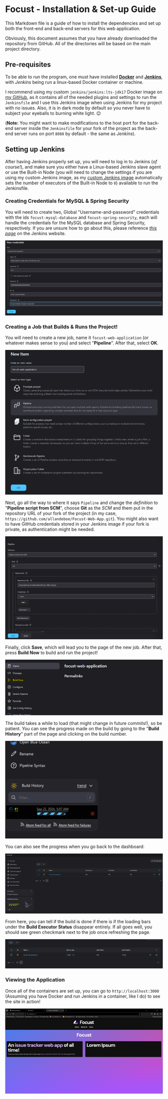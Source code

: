 # Focust - Installation & Set-up Guide
This Markdown file is a guide of how to install the dependencies and set up both the front-end and back-end servers for this web application.

Obviously, this document assumes that you have already downloaded the repository from GitHub. All of the directories will be based on the main project directory.

## Pre-requisites
To be able to run the program, one must have installed [**Docker**]() and [**Jenkins**](https://www.jenkins.io/), with *Jenkins* being run a linux-based Docker container or machine. 

I recommend using my custom `jenkins/jenkins:lts-jdk17` Docker image on [my GitHub](https://github.com/allandeboe/jenkins-jdk17), as it contains all of the needed plugins and settings to run the `Jenkinsfile` and I use this Jenkins image when using Jenkins for my project with no issues. Also, it is in dark mode by default so you never have to subject your eyeballs to burning white light. 😉

(**Note:** You might want to make modifications to the host port for the back-end server inside the `Jenkinsfile` for your fork of the project as the back-end server runs on port `8080` by default - the same as *Jenkins*).

## Setting up Jenkins
After having Jenkins properly set up, you will need to log in to Jenkins (*of course!*), and make sure you either have a Linux-based Jenkins slave agent or use the Built-in Node (you will need to change the settings if you are using my custom Jenkins image, as my [custom Jenkins image](https://github.com/allandeboe/jenkins-jdk17) automatically sets the number of executors of the Built-in Node to `0`) available to run the Jenkinsfile.

### Creating Credentials for MySQL & Spring Security
You will need to create two, Global "Username-and-password" credentials with the ids `focust-mysql-database` and `focust-spring-security`, each will handle the credentials for the MySQL database and Spring Security, respectively. If you are unsure how to go about this, please reference [*this page*](https://www.jenkins.io/doc/book/using/using-credentials/) on the Jenkins website.

![Example Credentials Page](/references/jenkins-creating-credentials-example.png?raw=true)

### Creating a Job that Builds & Runs the Project!
You will need to create a new job, name it `focust-web-application` (or whatever makes sense to you) and select "**Pipeline**". After that, select **OK**.

![Image showcasing the first page when creating a new job, which consists of creating a title for the job as well as selecting job type.](./references/jenkins-creating-new-job-part-1.png?raw=true)

Next, go all the way to where it says `Pipeline` and change the *definition* to "**Pipeline script from SCM**", choose **Git** as the *SCM* and them put in the repository URL of your fork of the project (in my case, `https://github.com/allandeboe/Focust-Web-App.git`). You might also want to have GitHub credentials stored in your Jenkins image if your fork is private, as authentication might be needed.

![Image showcasing the 'Pipeline' section and what needs to be filled out.](./references/jenkins-creating-new-job-part-2.png?raw=true)

Finally, click **Save**, which will lead you to the page of the new job. After that, press **Build Now** to build and run the project! 

![Image the page of the job, with "Build Now" being highlighted in yellow](./references/jenkins-building-application.png?raw=true)

The build takes a while to load (that might change in future commits!), so be patient. You can see the progress made on the build by going to the "**Build History**" part of the page and clicking on the build number.

![Image of the "Build History" section, with the text "#1" being highlighted in yellow](./references/jenkins-build-history.png?raw=true)

You can also see the progress when you go back to the dashboard:

![Image of the Jenkins Dashboard, with Jenkins building the application](./references/jenkins-dashboard.png?raw=true)

From here, you can tell if the build is done if there is if the loading bars under the **Build Executor Status** disappear entirely. If all goes well, you should see green checkmark next to the job once refreshing the page.

![Image of the dashboard with the successful build of the project, marked with a green checkmark](./references/jenkins-dashboard-successful-build.png?raw=true)

### Viewing the Application
Once all of the containers are set up, you can go to `http://localhost:3000` (Assuming you have Docker and run Jenkins in a container, like I do) to see the site in action!

![View of the Focust website at http://localhost:3000](./references/localhost-3000-view.png?raw=true)